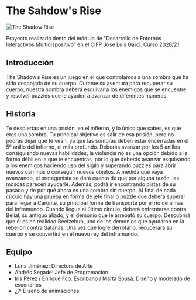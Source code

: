 # The Sahdow's Rise

![The Shadow Rise](https://laultimapregunta.com/me/content/download/theshadowsrise.png)

Proyecto realizado dento del módulo de "Desarrollo de Entornos Interactivos Multidispositivo" en el CIFP José Luis Garci. Curso 2020/21

## Introducción
The Shadow’s Rise es un juego en el que controlamos a una sombra que ha sido despojada de su cuerpo. Durante su aventura para recuperar su cuerpo, nuestra sombra deberá esquivar a los enemigos que se encuentre y
resolver puzzles que le ayuden a avanzar de diferentes maneras.

## Historia
Te despiertas en una prisión, en el infierno, y lo único que sabes, es que eres una sombra. Tu principal objetivo
es salir de esa prisión, pero no podrás dejar que te vean, ya que las sombras deben estar encerradas en el 5º
anillo del infierno, el más profundo. Deberás avanzar por los 5 anillos consiguiendo nuevas habilidades, la
violencia no es una opción debido a la forma débil en la que te encuentras, por lo que deberás avanzar esquivando a los enemigos haciendo uso del sigilo y superando puzzles para abrir nuevos caminos o conseguir nuevos
objetos. A medida que vaya avanzando, el protagonista se dará cuenta de que por alguna razón, las moscas parecen ayudarle. Además, podrá ir encontrando pistas de su pasado y de por qué ahora es una sombra sin cuerpo.
Al final de cada círculo hay una prueba en forma de jefe final o puzzle que deberá superar para llegar a Caronte,
su principal forma de transporte por el río de almas del inframundo. Cuando llegue al último círculo, deberá
enfrentarse contra Belial, su antiguo aliado, y el demonio que le arrebató su cuerpo. Descubrirá que él es en
realidad Beelzebub, uno de los demonios que ayudaron en la rebelión contra Satanás. Una vez que logre derrotarlo, recuperará su cuerpo y se convertirá en el nuevo rey del inframundo.

## Equipo

- Luna Jiménez: Directora de Arte
- Andrés Segade: Jefe de Programación
- Iris Pérez / Enrique Fco. Escribano / Marta Sousa: Diseño y modelado de escenarios
- ¿?: Diseño de animaciones


